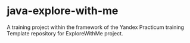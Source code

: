 # java-explore-with-me
A training project within the framework of the Yandex Practicum training
Template repository for ExploreWithMe project.
